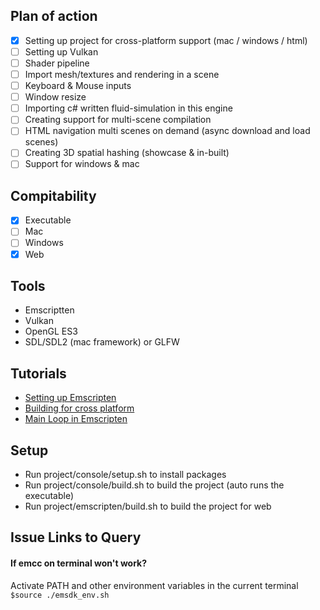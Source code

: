 
## Plan of action
- [x] Setting up project for cross-platform support (mac / windows / html)
- [ ] Setting up Vulkan
- [ ] Shader pipeline
- [ ] Import mesh/textures and rendering in a scene
- [ ] Keyboard & Mouse inputs
- [ ] Window resize
- [ ] Importing c# written fluid-simulation in this engine
- [ ] Creating support for multi-scene compilation
- [ ] HTML navigation multi scenes on demand (async download and load scenes)
- [ ] Creating 3D spatial hashing (showcase & in-built)
- [ ] Support for windows & mac

## Compitability
- [x] Executable
- [ ] Mac
- [ ] Windows
- [x] Web

## Tools
- Emscriptten
- Vulkan
- OpenGL ES3
- SDL/SDL2 (mac framework) or GLFW

## Tutorials
- [Setting up Emscripten](https://emscripten.org/docs/getting_started/Tutorial.html#tutorial)
- [Building for cross platform](https://marcelbraghetto.github.io/a-simple-triangle/2019/03/02/part-01/)
- [Main Loop in Emscripten](https://emscripten.org/docs/porting/emscripten-runtime-environment.html)

## Setup
- Run project/console/setup.sh to install packages
- Run project/console/build.sh to build the project (auto runs the executable)
- Run project/emscripten/build.sh to build the project for web

## Issue Links to Query
#### If emcc on terminal won't work?
  Activate PATH and other environment variables in the current terminal `` $source ./emsdk_env.sh ``